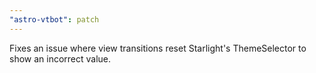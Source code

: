 ```yaml
---
"astro-vtbot": patch
---
```


Fixes an issue where view transitions reset Starlight's ThemeSelector to show an incorrect value.
